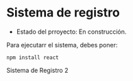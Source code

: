 <h1>Sistema de registro</h1>

- Estado del prroyecto: En construcción.

Para ejecutarr el sistema, debes poner:

```npm install react```

Sistema de Registro 2

